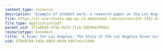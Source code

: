 ```yaml
---
content_type: resource
description: 'Example of student work: a research paper on the Los Angeles River Greenway.'
file: https://ol-ocw-studio-app-qa.s3.amazonaws.com/courses/21h-234j-downtown-spring-2005/570497b0f45ed85586d9b3b7c6cc2309_11026_sherman04.pdf
file_type: application/pdf
parent_uid: 271a0b45-4fab-5e33-71cb-3d549a299de1
resourcetype: Document
title: 'A River for Los Angeles: The Story of the Los Angeles River Greenway '
uid: 570497b0-f45e-d855-86d9-b3b7c6cc2309
---
```

